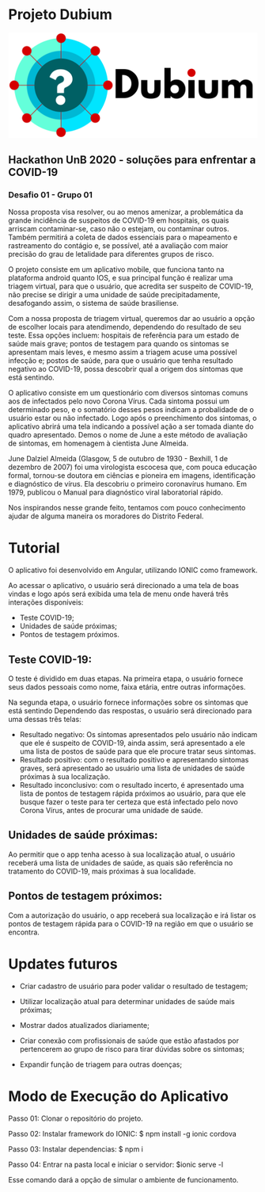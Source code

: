 # Projeto Dubium
![](Documentos/Dubium.png "Title")
## Hackathon UnB 2020 - soluções para enfrentar a COVID-19
### Desafio 01 - Grupo 01

Nossa proposta visa resolver, ou ao menos amenizar, a problemática da grande incidência de suspeitos de COVID-19 em hospitais, os quais arriscam contaminar-se, caso não o estejam, ou contaminar outros. Também permitirá a coleta de dados essenciais para o mapeamento e rastreamento do contágio e, se possível, até a avaliação com maior precisão do grau de letalidade para diferentes grupos de risco.

O projeto consiste em um aplicativo mobile, que funciona tanto na plataforma android quanto IOS, e sua principal função é realizar uma triagem virtual, para que o usuário, que acredita ser suspeito de COVID-19, não precise se dirigir a uma unidade de saúde precipitadamente, desafogando assim, o sistema de saúde brasiliense.

Com a nossa proposta de triagem virtual, queremos dar ao usuário a opção de escolher locais para atendimendo, dependendo do resultado de seu teste. Essa opções incluem: hospitais de referência para um estado de saúde mais grave; pontos de testagem para quando os sintomas se apresentam mais leves, e mesmo assim a triagem acuse uma possível infecção e; postos de saúde, para que o usuário que tenha resultado negativo ao COVID-19, possa descobrir qual a origem dos sintomas que está sentindo.

O aplicativo consiste em um questionário com diversos sintomas comuns aos de infectados pelo novo Corona Vírus. Cada sintoma possui um determinado peso, e o somatório desses pesos indicam a probalidade de o usuário estar ou não infectado. Logo após o preenchimento dos sintomas, o aplicativo abrirá uma tela indicando a possível ação a ser tomada diante do quadro apresentado. Demos o nome de June a este método de avaliação de sintomas, em homenagem à cientista June Almeida.

June Dalziel Almeida (Glasgow, 5 de outubro de 1930 - Bexhill, 1 de dezembro de 2007) foi uma virologista escocesa que, com pouca educação formal, tornou-se doutora em ciências e pioneira em imagens, identificação e diagnóstico de vírus. Ela descobriu o primeiro coronavírus humano. Em 1979, publicou o Manual para diagnóstico viral laboratorial rápido.

Nos inspirandos nesse grande feito, tentamos com pouco conhecimento ajudar de alguma maneira os moradores do Distrito Federal.


# Tutorial

O aplicativo foi desenvolvido em Angular, utilizando IONIC como framework.

Ao acessar o aplicativo, o usuário será direcionado a uma tela de boas vindas e logo após será exibida uma tela de menu onde haverá três interações disponíveis: 

* Teste COVID-19;
* Unidades de saúde próximas;
* Pontos de testagem próximos.

    
## Teste COVID-19:
O teste é dividido em duas etapas. Na primeira etapa, o usuário fornece seus dados pessoais como nome, faixa etária, entre outras informações.

Na segunda etapa, o usuário fornece informações sobre os sintomas que está sentindo Dependendo das respostas, o usuário será direcionado para uma dessas três telas:

* Resultado negativo: Os sintomas apresentados pelo usuário não indicam que ele é suspeito de COVID-19, ainda assim, será apresentado a ele uma lista de postos de saúde para que ele procure tratar seus sintomas.
* Resultado positivo: com o resultado positivo e apresentando sintomas graves, será apresentado ao usuário uma lista de unidades de saúde próximas à sua localização.
* Resultado inconclusivo: com o resultado incerto, é apresentado uma lista de pontos de testagem rápida próximos ao usuário, para que ele busque fazer o teste para ter certeza que está infectado pelo novo Corona Vírus, antes de procurar uma unidade de saúde.

## Unidades de saúde próximas:
Ao permitir que o app tenha acesso à sua localização atual, o usuário receberá uma lista de unidades de saúde, as quais são referência no tratamento do COVID-19, mais próximas à sua localidade.

## Pontos de testagem próximos:
Com a autorização do usuário, o app receberá sua localização e irá listar os pontos de testagem rápida para o COVID-19 na região em que o usuário se encontra.


# Updates futuros 

* Criar cadastro de usuário para poder validar o resultado de testagem;

* Utilizar localização atual para determinar unidades de saúde mais próximas;

* Mostrar dados atualizados diariamente;

* Criar conexão com profissionais de saúde que estão afastados por pertencerem ao grupo de risco para tirar dúvidas sobre os sintomas;

* Expandir função de triagem para outras doenças;


# Modo de Execução do Aplicativo

Passo 01: Clonar o repositório do projeto.

Passo 02: Instalar framework do IONIC:
    $ npm install -g ionic cordova

Passo 03: Instalar dependencias:
    $ npm i

Passo 04: Entrar na pasta local e iniciar o servidor:
    $ionic serve -l

Esse comando dará a opção de simular o ambiente de funcionamento.


